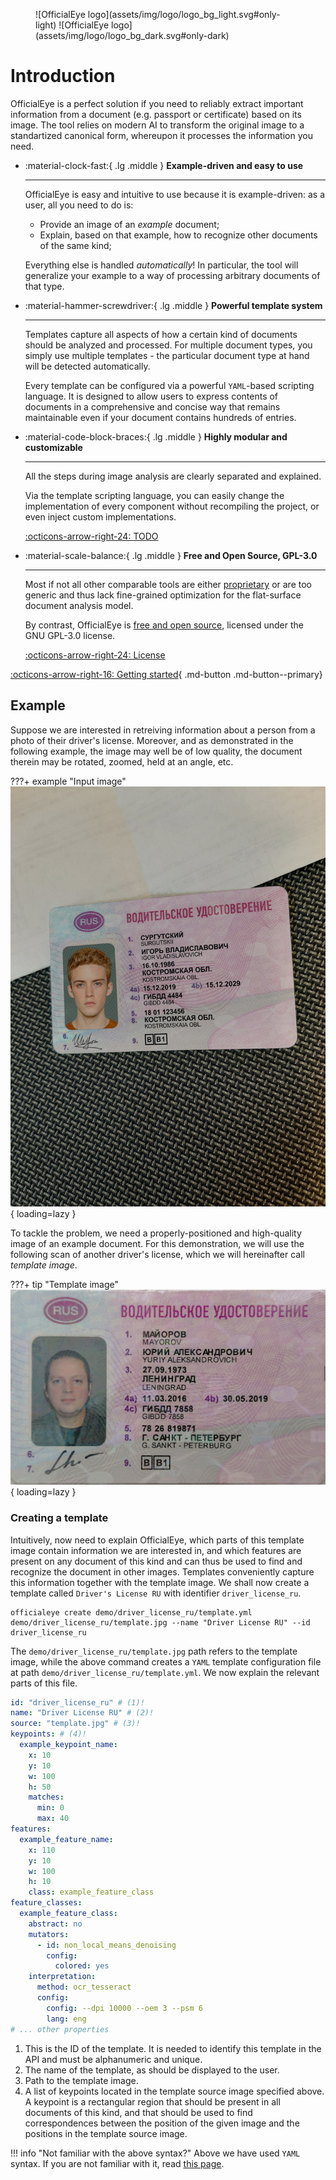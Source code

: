 <figure markdown>
![OfficialEye logo](assets/img/logo/logo_bg_light.svg#only-light)
![OfficialEye logo](assets/img/logo/logo_bg_dark.svg#only-dark)
</figure>

# Introduction

OfficialEye is a perfect solution if you need to reliably extract important information from a document (e.g. passport or certificate) based on its image. The tool relies on modern AI to transform the original image to a standartized canonical form, whereupon it processes the information you need.

<div class="grid cards" markdown>

-   :material-clock-fast:{ .lg .middle } __Example-driven and easy to use__

    ---

    OfficialEye is easy and intuitive to use because it is example-driven: as a user, all you need to do is:
    
    * Provide an image of an *example* document;
    * Explain, based on that example, how to recognize other documents of the same kind;

    Everything else is handled *automatically*! In particular, the tool will generalize your example to a way of processing arbitrary documents of that type.

-   :material-hammer-screwdriver:{ .lg .middle } __Powerful template system__

    ---

    Templates capture all aspects of how a certain kind of documents should be analyzed and processed. For multiple document types, you simply use multiple templates - the particular document type at hand will be detected automatically.

    Every template can be configured via a powerful `YAML`-based scripting language. It is designed to allow users to express contents of documents in a comprehensive and concise way that remains maintainable even if your document contains hundreds of entries.

-   :material-code-block-braces:{ .lg .middle } __Highly modular and customizable__

    ---

    All the steps during image analysis are clearly separated and explained.

    Via the template scripting language, you can easily change the implementation of every component without recompiling the project, or even inject custom implementations.

    [:octicons-arrow-right-24: TODO](#)

-   :material-scale-balance:{ .lg .middle } __Free and Open Source, GPL-3.0__

    ---

    Most if not all other comparable tools are either [proprietary](https://en.wikipedia.org/wiki/Proprietary_software) or are too generic and thus lack fine-grained optimization for the flat-surface document analysis model.

    By contrast, OfficialEye is [free and open source](https://en.wikipedia.org/wiki/Free_and_open-source_software), licensed under the GNU GPL-3.0 license.

    [:octicons-arrow-right-24: License](dev/license.md)

</div>

[:octicons-arrow-right-16: Getting started](./tutorials/getting-started/setup.md){ .md-button .md-button--primary}

## Example

Suppose we are interested in retreiving information about a person from a photo of their driver's license. Moreover, and as demonstrated in the following example, the image may well be of low quality, the document therein may be rotated, zoomed, held at an angle, etc.

???+ example "Input image"
    ![Driver license photo](./assets/img/demo/driver_license_ru_01.jpg){ loading=lazy }

To tackle the problem, we need a properly-positioned and high-quality image of an example document. For this demonstration, we will use the following scan of another driver's license, which we will hereinafter call *template image*.

???+ tip "Template image"
    ![Driver license photo](./assets/img/demo/driver_license_ru.jpg){ loading=lazy }

### Creating a template

Intuitively, now need to explain OfficialEye, which parts of this template image contain information we are interested in, and which features are present on any document of this kind and can thus be used to find and recognize the document in other images. Templates conveniently capture this information together with the template image. We shall now create a template called `Driver's License RU` with identifier `driver_license_ru`.

```shell
officialeye create demo/driver_license_ru/template.yml demo/driver_license_ru/template.jpg --name "Driver License RU" --id driver_license_ru
```

The `demo/driver_license_ru/template.jpg` path refers to the template image, while the above command creates a `YAML` template configuration file at path `demo/driver_license_ru/template.yml`. We now explain the relevant parts of this file.

```yaml title="demo/driver_license_ru/template.yml" hl_lines="5 6 7 8 9 10 11 12"
id: "driver_license_ru" # (1)!
name: "Driver License RU" # (2)!
source: "template.jpg" # (3)!
keypoints: # (4)!
  example_keypoint_name:
    x: 10
    y: 10
    w: 100
    h: 50
    matches:
      min: 0
      max: 40
features:
  example_feature_name:
    x: 110
    y: 10
    w: 100
    h: 10
    class: example_feature_class
feature_classes:
  example_feature_class:
    abstract: no
    mutators:
      - id: non_local_means_denoising
        config:
          colored: yes
    interpretation:
      method: ocr_tesseract
      config:
        config: --dpi 10000 --oem 3 --psm 6
        lang: eng
# ... other properties 
```

1. This is the ID of the template. It is needed to identify this template in the API and must be alphanumeric and unique.
2. The name of the template, as should be displayed to the user.
3. Path to the template image.
4. A list of keypoints located in the template source image specified above. A keypoint is a rectangular region that should be present in all documents of this kind, and that should be used to find correspondences between the position of the given image and the positions in the template source image.

!!! info "Not familiar with the above syntax?"
    Above we have used `YAML` syntax. If you are not familiar with it, read [this page](./tutorials/getting-started/yaml-basics.md). 